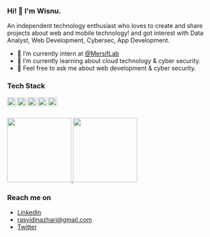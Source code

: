 ### Hi! 👋 I'm Wisnu.

An independent technology enthusiast who loves to create and share projects about web and mobile technology! and got interest with Data Analyst, Web Development, Cybersec, App Development.

- 🔭 I’m currently intern at <a href="https://mersiflab.com/">@MersifLab</a>
- 🌱 I’m currently learning about cloud technology & cyber security.
- 💬 Feel free to ask me about web development & cyber security.

### Tech Stack
  <a href="#"><img align="left" alt="JavaScript" title="JavaScript" width="21px" src="https://upload.wikimedia.org/wikipedia/commons/9/99/Unofficial_JavaScript_logo_2.svg" /></a>
  <a href="https://nodejs.org/"><img align="left" alt="NodeJS" title="NodeJS" width="21px" src="https://seeklogo.com/images/N/nodejs-logo-FBE122E377-seeklogo.com.png" /></a>
  <a href="https://reactjs.org/"><img align="left" alt="React" title="React" width="21px" src="https://cdn.worldvectorlogo.com/logos/react-2.svg" /></a>
  <a href="https://hapi.dev/"><img align="left" alt="Hapi" title="Hapi (NodeJS HTTP Framework)" width="21px" src="https://avatars.githubusercontent.com/u/3774533?s=200&v=4" /></a>
  <a href="https://nextjs.org/"><img align="left" alt="Next" title="Next (React SSR Framework)" width="21px" src="https://iconape.com/wp-content/files/gm/82643/svg/next-js.svg" /></a>
  <br>
  <br>

<p align="left">
<a href="https://github.com/rasyidinazhari">
  <img height="150em" src="https://github-readme-stats-eight-theta.vercel.app/api?username=rasyidinazhari&show_icons=true&theme=algolia&include_all_commits=true&count_private=true"/>
  <img height="150em" src="https://github-readme-stats-eight-theta.vercel.app/api/top-langs/?username=rasyidinazhari&layout=compact&langs_count=20&theme=algolia"/>
</a>
</p>

### Reach me on
- <a href="https://linkedin.com/in/rasyidinazhari/">LinkedIn</a>
- rasyidinazhari@gmail.com
- <a href="https://twitter/rasyidinazhari">Twitter</a>

